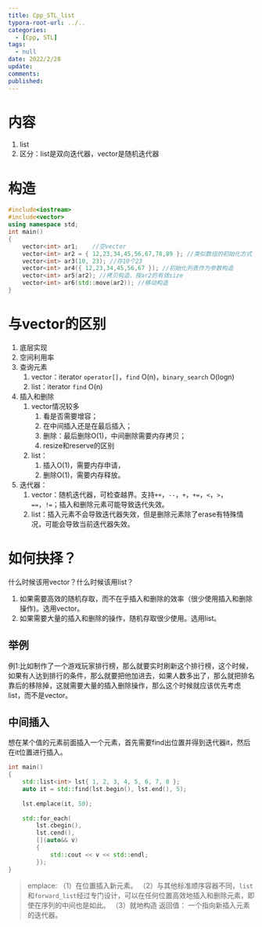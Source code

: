 ```yaml
---
title: Cpp_STL_list
typora-root-url: ../..
categories:
  - [Cpp, STL]
tags:
  - null 
date: 2022/2/28
update:
comments:
published:
---
```


# 内容

1. list
2. 区分：list是双向迭代器，vector是随机迭代器

# 构造

```c++
#include<iostream>
#include<vector>
using namespace std;
int main()
{
	vector<int> ar1;	//空vector
	vector<int> ar2 = { 12,23,34,45,56,67,78,89 }; //类似数组的初始化方式
	vector<int> ar3(10, 23); //存10个23
	vector<int> ar4({ 12,23,34,45,56,67 }); //初始化列表作为参数构造
	vector<int> ar5(ar2); //拷贝构造，按ar2的有效size
	vector<int> ar6(std::move(ar2)); //移动构造
}
```

# 与vector的区别

1. 底层实现
2. 空间利用率
3. 查询元素
    1. vector：iterator `operator[]`，`find` O(n)，`binary_search` O(logn)
    2. list：iterator `find` O(n)
4. 插入和删除
    1. vector情况较多
        1. 看是否需要增容；
        2. 在中间插入还是在最后插入；
        3. 删除：最后删除O(1)，中间删除需要内存拷贝；
        4. resize和reserve的区别
    2. list：
        1. 插入O(1)，需要内存申请，
        2. 删除O(1)，需要内存释放。
5. 迭代器：
    1. vector：随机迭代器，可检查越界。支持`++`，`--`，`+`，`+=`，`<`，`>`，`==`，`!=`；插入和删除元素可能导致迭代失效。
    2. list：插入元素不会导致迭代器失效，但是删除元素除了erase有特殊情况，可能会导致当前迭代器失效。
# 如何抉择？

什么时候该用vector？什么时候该用list？
1. 如果需要高效的随机存取，而不在乎插入和删除的效率（很少使用插入和删除操作)。选用vector。
2. 如果需要大量的插入和删除的操作，随机存取很少使用。选用list。
## 举例

例1∶比如制作了一个游戏玩家排行榜，那么就要实时刷新这个排行榜，这个时候，如果有人达到排行的条件，那么就要把他加进去，如果人数多出了，那么就把排名靠后的移除掉，这就需要大量的插入删除操作，那么这个时候就应该优先考虑list，而不是vector。
## 中间插入
想在某个值的元素前面插入一个元素，首先需要find出位置并得到迭代器it，然后在it位置进行插入。
```cpp
int main()
{
    std::list<int> lst{ 1, 2, 3, 4, 5, 6, 7, 8 };
    auto it = std::find(lst.begin(), lst.end(), 5);
    
    lst.emplace(it, 50);
    
    std::for_each(
        lst.cbegin(),
        lst.cend(),
        [](auto&& v)
        {
            std::cout << v << std::endl;
        });
}
```
>emplace:
>（1）在位置插入新元素。
>（2）与其他标准顺序容器不同，`list`和`forward_list`经过专门设计，可以在任何位置高效地插入和删除元素，即使在序列的中间也是如此。
>（3）就地构造
>返回值：
>一个指向新插入元素的迭代器。